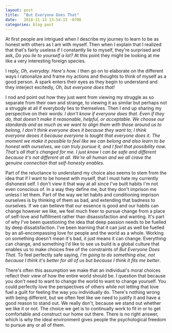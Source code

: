 ```yaml
---
layout: post
title:  "But Everyone Does That"
date:   2018-11-13 13:54:15 -0700
categories: blog post
---
```


At first people are intrigued when I describe my journey to learn to be as honest with others as I am with myself. Then when I explain that I realized that that's fairly useless if I constantly lie to myself, they're surprised and ask, *Do you lie to yourself a lot?* At this point they might be looking at me like a very interesting foreign species.

 I reply, *Oh, everyday. Here's how.* I then go on to elaborate on the different ways I rationalize and frame my actions and thoughts to think of myself as a good person. A spark enters their eyes as they begin to understand and they interject excitedly, *Oh, but everyone does that!* 

 I nod and point out how they just went from viewing my struggle as so separate from their own and strange, to viewing it as similar but perhaps not a struggle at all if everybody lies to themselves. Then I end up sharing my perspective on their words: *I don't know if everyone does that. Even if they do, that doesn't make it reasonable, helpful, or acceptable. We choose our standards and as much as we want to align them with those around us to belong, I don't think everyone does it because they want to; I think everyone deoes it because everyone is taught that everyone does it. The moment we make it possible to feel like we can belong and also learn to be honest with ourselves, we can truly pursue it, and I feel that possibility now. That's all that's changed for me. I just know I can be safe and different because it's not different at all. We're all human and we all crave the genuine connection that self-honesty enables.*

 Part of the reluctance to understand my choice also seems to stem from the idea that if I want to be honest with myself, that I must hate my currently dishonest self. I don't view it that way at all since I've built habits I'm not even conscious of. In a way they define me, but they don't imprison me unless I let them. Part of the way we let habits and conditioning imprison ourselves is by thinking of them as bad, and extending that badness to ourselves. If we can believe that our essence is good and our habits can change however we like, we feel much freer to pursue change from a place of self-love and fulfillment rather than disassisfaction and wanting. It's part of why I've been questioning the idea that deep passion needs to be fuelled by deep dissatisfaction. I've been learning that it can just as well be fuelled by an all-encompassing love for people and the world as a whole. Working on something doesn't mean it's bad, it just means it can change. Everything can change, and something I'd like to see us build is a global culture that enables us to make choices free of the constraints of *But Everyone Does That*. To feel perfectly safe saying, *I'm going to do something else, not because I think it's better for all of us but because I think it fits me better*. 

 There's often this assumption we make that an individual's moral choices reflect their view of how the entire world should be. I question that because you don't need to want to change the world to want to change yourself. You could perfectly love the perspectives of others while not letting that love fuel a guilt for feeling the way you individually do. There's nothing wrong with being different, but we often feel like we need to justify it and have a good reason to stand out. We really don't, because we stand out whether we like it or not. The choice we get is to continually work to fit in or to get comfortable and construct our home out there. There is no right answer, which is why the ideal environment gives people the psychological freedom to pursue any or all of them.